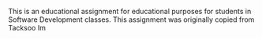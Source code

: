 This is an educational assignment for educational purposes for students in Software Development classes.
This assignment was originally copied from Tacksoo Im
